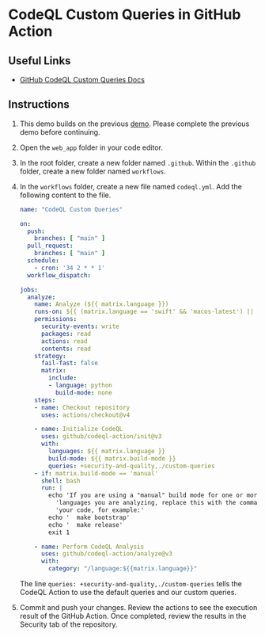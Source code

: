 # CodeQL Custom Queries in GitHub Action

## Useful Links

- [GitHub CodeQL Custom Queries Docs](https://docs.github.com/en/code-security/codeql-cli/using-the-advanced-functionality-of-the-codeql-cli/using-custom-queries-with-the-codeql-cli)

## Instructions

1. This demo builds on the previous [demo](./08_codeql_custom_query.md). Please complete the previous demo before continuing.

1. Open the `web_app` folder in your code editor.

1. In the root folder, create a new folder named `.github`. Within the `.github` folder, create a new folder named `workflows`.

1. In the `workflows` folder, create a new file named `codeql.yml`. Add the following content to the file.

    ```yml
    name: "CodeQL Custom Queries"

    on:
      push:
        branches: [ "main" ]
      pull_request:
        branches: [ "main" ]
      schedule:
        - cron: '34 2 * * 1'
      workflow_dispatch:

    jobs:
      analyze:
        name: Analyze (${{ matrix.language }})
        runs-on: ${{ (matrix.language == 'swift' && 'macos-latest') || 'ubuntu-latest' }}
        permissions:
          security-events: write
          packages: read
          actions: read
          contents: read
        strategy:
          fail-fast: false
          matrix:
            include:
            - language: python
              build-mode: none
        steps:
        - name: Checkout repository
          uses: actions/checkout@v4

        - name: Initialize CodeQL
          uses: github/codeql-action/init@v3
          with:
            languages: ${{ matrix.language }}
            build-mode: ${{ matrix.build-mode }}
            queries: +security-and-quality,./custom-queries
        - if: matrix.build-mode == 'manual'
          shell: bash
          run: |
            echo 'If you are using a "manual" build mode for one or more of the' \
              'languages you are analyzing, replace this with the commands to build' \
              'your code, for example:'
            echo '  make bootstrap'
            echo '  make release'
            exit 1

        - name: Perform CodeQL Analysis
          uses: github/codeql-action/analyze@v3
          with:
            category: "/language:${{matrix.language}}"
    ```

    The line `queries: +security-and-quality,./custom-queries` tells the CodeQL Action to use the default queries and our custom queries.

1. Commit and push your changes. Review the actions to see the execution result of the GitHub Action. Once completed, review the results in the Security tab of the repository.